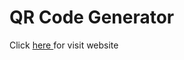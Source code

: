 <h1>QR Code Generator</h1>
<p>Click <a href = "https://ayushdumasia.github.io/qrGenerator/">here </a>for visit website</p>
